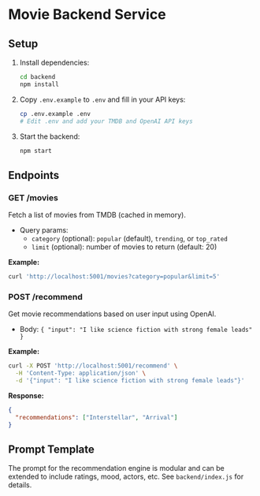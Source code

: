 # Movie Backend Service

## Setup

1. Install dependencies:
   ```bash
   cd backend
   npm install
   ```
2. Copy `.env.example` to `.env` and fill in your API keys:
   ```bash
   cp .env.example .env
   # Edit .env and add your TMDB and OpenAI API keys
   ```
3. Start the backend:
   ```bash
   npm start
   ```

## Endpoints

### GET /movies

Fetch a list of movies from TMDB (cached in memory).

- Query params:
  - `category` (optional): `popular` (default), `trending`, or `top_rated`
  - `limit` (optional): number of movies to return (default: 20)

**Example:**

```bash
curl 'http://localhost:5001/movies?category=popular&limit=5'
```

### POST /recommend

Get movie recommendations based on user input using OpenAI.

- Body: `{ "input": "I like science fiction with strong female leads" }`

**Example:**

```bash
curl -X POST 'http://localhost:5001/recommend' \
  -H 'Content-Type: application/json' \
  -d '{"input": "I like science fiction with strong female leads"}'
```

**Response:**

```json
{
  "recommendations": ["Interstellar", "Arrival"]
}
```

## Prompt Template

The prompt for the recommendation engine is modular and can be extended to include ratings, mood, actors, etc. See `backend/index.js` for details.
